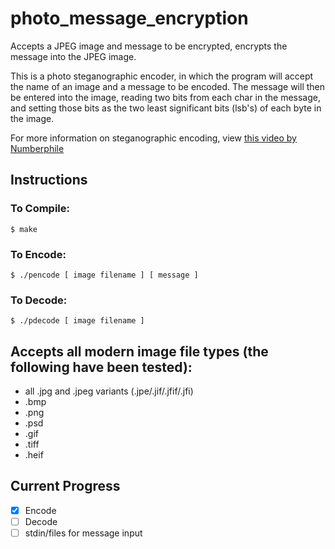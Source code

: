 # photo_message_encryption
Accepts a JPEG image and message to be encrypted, encrypts the message into the JPEG image.

This is a photo steganographic encoder, in which the program will accept the name of an image and a message to be encoded. The message will then be entered into the image, reading two bits from each char in the message, and setting those bits as the two least significant bits (lsb's) of each byte in the image.

For more information on steganographic encoding, view [this video by Numberphile](https://www.youtube.com/watch?v=TWEXCYQKyDc)
  
## Instructions
### To Compile:
  `$ make`
  
### To Encode:
  `$ ./pencode [ image filename ] [ message ]`
  
### To Decode:
  `$ ./pdecode [ image filename ]`

## Accepts all modern image file types (the following have been tested):
  - all .jpg and .jpeg variants (.jpe/.jif/.jfif/.jfi)
  - .bmp
  - .png
  - .psd
  - .gif
  - .tiff
  - .heif

## Current Progress
- [x] Encode
- [ ] Decode
- [ ] stdin/files for message input
